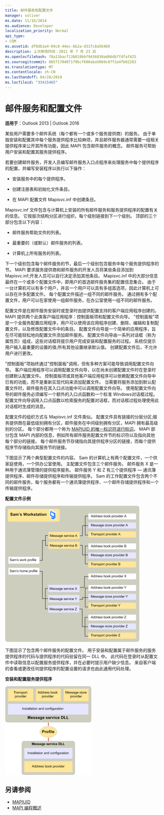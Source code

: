 ```yaml
---
title: 邮件服务和配置文件
manager: soliver
ms.date: 11/16/2014
ms.audience: Developer
localization_priority: Normal
api_type:
- COM
ms.assetid: df0db1e4-69c8-44ec-bb2a-d31fc8a564b9
description: 上次修改时间：2011 年 7 月 23 日
ms.openlocfilehash: 78a13bacf13b019bbf9436830ad66db7fdfaf425
ms.sourcegitcommit: 8657170d071f9bcf680aba50b9c07f2a4fb82283
ms.translationtype: MT
ms.contentlocale: zh-CN
ms.lasthandoff: 04/28/2019
ms.locfileid: "33415465"
---
```

# <a name="message-services-and-profiles"></a>邮件服务和配置文件
  
**适用于**：Outlook 2013 | Outlook 2016 
  
某些用户需要多个邮件系统（每个都有一个或多个服务提供商）的服务。 由于单独安装和配置其中每个服务提供程序比较麻烦，并且邮件服务器通常需要一组相关提供程序来公开其所有功能，因此 MAPI 包含邮件服务的概念。 邮件服务可帮助用户安装和配置其服务提供程序。
  
若要创建邮件服务，开发人员编写邮件服务入口点程序来处理服务中每个提供程序的配置，并编写安装程序以执行以下操作：
  
- 安装服务中的每个提供程序。
    
- 创建注册表和初始化文件条目。
    
- 在 MAPI 配置文件 Mapisvc.inf 中创建条目。
    
Mapisvc.inf 文件包含与计算机上安装的所有邮件服务和服务提供程序的配置有关的信息。 它按层次结构分区进行组织，每个级别链接到下一个级别。 顶部的三个部分包含以下内容： 
  
- 邮件服务帮助文件的列表。
    
- 最重要的（或默认）邮件服务的列表。
    
- 计算机上所有服务的列表。
    
下一个级别包含每个邮件服务的节，最后一个级别包含服务中每个服务提供程序的节。 MAPI 要求服务提供商和邮件服务的开发人员将某些条目添加到 Mapisvc.inf;开发人员可以自行决定添加其他条目。 Mapisvc.inf 中的大部分信息最终在一个或多个配置文件中，即用户的首选邮件服务集的配置信息集合。 由于一台计算机可以有多个用户，并且一个用户可以具有多组首选项，因此计算机上可以存在许多配置文件。 每个配置文件描述一组不同的邮件服务。 通过拥有多个配置文件，用户可以在家使用一组邮件服务，在办公室使用一组不同的邮件服务。
  
配置文件是在邮件服务安装时或登录时由提供配置支持的客户端应用程序创建的。 MAPI 提供两个此类客户端应用程序：控制面板项和配置文件向导。 "控制面板"项是一个全服务配置应用程序，用户可以使用该应用程序创建、删除、编辑和复制配置文件，以及修改配置文件中的条目。 配置文件向导是一个简单的应用程序，旨在尽可能轻松地向配置文件添加邮件服务。 配置文件向导由一系列对话框（称为属性页）组成，这些对话框将提示用户完成安装和配置服务的过程。 系统仅提示用户输入最重要的设置的值;所有其他设置继承默认值。 创建配置文件后，不允许用户进行更改。 
  
"控制面板"项始终通过"控制面板"调用，但有多种方案可能导致调用配置文件向导。 客户端应用程序可以调用配置文件向导，以在尚未创建配置文件时在登录时创建默认配置文件。 控制面板项或其他客户端应用程序可以依赖配置文件向导中已有的功能，而不是重新实现代码来添加配置文件。 当需要将服务添加到默认配置文件时，邮件服务在其入口点功能中可以调用配置文件向导。 使用配置文件向导的邮件服务必须编写一个额外的入口点函数和一个标准 Windows对话框过程。 配置文件向导调用入口点函数以检索服务的配置对话框，而对话框过程处理使用此对话框时生成的消息。 
  
配置文件的组织方式与 Mapisvc.inf 文件类似。 配置文件具有链接的分层分区;服务提供商在最低级别拥有分区，邮件服务在中间级别拥有分区，MAPI 拥有最高级别的分区。 每个部分都用一个称为 [MAPIUID 的唯一标识符进行标识](mapiuid.md)。 MAPI 部分包含 MAPI 内部的信息，例如所有邮件服务配置文件节的标识符以及指向其他每个部分的链接。 每个邮件服务节存储指向其提供程序分区的链接，而每个提供程序节存储指向其服务节的链接。 
  
下图显示了两个典型配置文件的内容。 Sam 的计算机上有两个配置文件，一个供家庭使用，一个供办公室使用。 主配置文件包含三个邮件服务。 邮件服务 X 是一种用于通讯簿管理的提供程序服务。 邮件服务 Y 和 Z 有三个提供程序 — 通讯簿提供程序、邮件存储提供程序和传输提供程序。 Sam 的工作配置文件包含两个不同的邮件服务，每个服务都有一个通讯簿提供程序、一个邮件存储提供程序和一个传输提供程序。 
  
**配置文件示例**
  
![配置文件示例](media/amapi_56.gif "配置文件示例")
  
下图显示了包含两个邮件服务的配置文件。 用于安装和配置属于邮件服务的服务提供程序的代码与提供程序的代码驻留在同一 DLL 中。 此代码在登录时从配置文件中读取信息以配置服务提供程序，并在必要时提示用户缺少信息。 来自客户端的查看或更改任何提供程序的配置设置的请求也由此通用代码处理。
  
**安装和配置服务提供程序**
  
![安装和配置服务提供程序](media/amapi_55.gif "安装和配置服务提供程序")
  
## <a name="see-also"></a>另请参阅

- [MAPIUID](mapiuid.md)
- [MAPI 编程概述](mapi-programming-overview.md)

